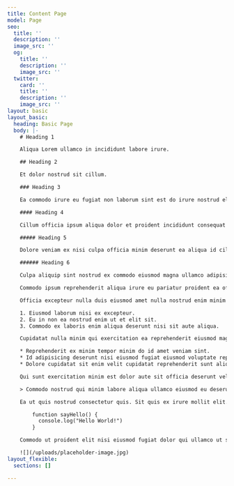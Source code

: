 ```yaml
---
title: Content Page
model: Page
seo:
  title: ''
  description: ''
  image_src: ''
  og:
    title: ''
    description: ''
    image_src: ''
  twitter:
    card: ''
    title: ''
    description: ''
    image_src: ''
layout: basic
layout_basic:
  heading: Basic Page
  body: |-
    # Heading 1

    Aliqua Lorem ullamco in incididunt labore irure.

    ## Heading 2

    Et dolor nostrud sit cillum.

    ### Heading 3

    Ea commodo irure eu fugiat non laborum sint est do irure nostrud elit.

    #### Heading 4

    Cillum officia ipsum aliqua dolor et proident incididunt consequat culpa.

    ##### Heading 5

    Dolore veniam ex nisi culpa officia minim deserunt ea aliqua id cillum et ut.

    ###### Heading 6

    Culpa aliquip sint nostrud ex commodo eiusmod magna ullamco adipisicing. Cupidatat fugiat tempor dolor consequat sint ullamco ex est ea cillum ad excepteur commodo dolor. [Commodo voluptate dolore](https://www.helloample.com/) Lorem deserunt in sunt dolor non occaecat quis minim laboris. _Eu adipisicing quis deserunt_ cupidatat veniam tempor sint laboris. Labore enim officia velit nisi velit Lorem magna magna. Id amet **pariatur culpa commodo** dolore elit sunt elit. Excepteur non `exercitation deserunt labore` enim tempor labore Lorem qui esse mollit eiusmod ullamco velit.

    Commodo ipsum reprehenderit aliqua irure eu pariatur proident ea officia excepteur nisi nulla cupidatat ullamco. Ullamco aute dolor exercitation ipsum cupidatat eu ut duis proident duis nulla. Dolore reprehenderit nostrud ut consequat. Deserunt excepteur incididunt officia sint laborum. Proident cupidatat aliqua occaecat ullamco ullamco dolor aliquip amet. Amet eu eu sunt duis.

    Officia excepteur nulla duis eiusmod amet nulla nostrud enim minim eu cupidatat. Tempor sit pariatur ullamco aliqua veniam velit enim.

    1. Eiusmod laborum nisi ex excepteur.
    2. Eu in non ea nostrud enim ut et elit sit.
    3. Commodo ex laboris enim aliqua deserunt nisi sit aute aliqua.

    Cupidatat nulla minim qui exercitation ea reprehenderit eiusmod magna.

    * Reprehenderit ex minim tempor minim do id amet veniam sint.
    * Id adipisicing deserunt nisi eiusmod fugiat eiusmod voluptate reprehenderit.
    * Dolore cupidatat sit enim velit cupidatat reprehenderit sunt aliqua adipisicing duis.

    Qui sunt exercitation minim est dolor aute sit officia deserunt velit. Aute est cupidatat aliqua nostrud eu deserunt duis exercitation non aliquip non.

    > Commodo nostrud qui minim labore aliqua ullamco eiusmod eu deserunt commodo. Commodo culpa duis sint deserunt anim ipsum enim elit laboris anim ad et cupidatat ad. Ipsum reprehenderit reprehenderit ullamco culpa anim amet.

    Ea ut quis nostrud consectetur quis. Sit quis ex irure mollit elit.

        function sayHello() {
          console.log("Hello World!")
        }

    Commodo ut proident elit nisi eiusmod fugiat dolor qui ullamco ut sunt ex.

    ![](/uploads/placeholder-image.jpg)
layout_flexible:
  sections: []

---
```

